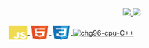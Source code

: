 <div align="center">
  <a href="https://github.com/chg96-cpu">
  <img height="180em" src="https://github-readme-stats.vercel.app/api?username=chg96-cpu&show_icons=true&theme=dracula&include_all_commits=true&count_private=true"/>
  <img height="180em" src="https://github-readme-stats.vercel.app/api/top-langs/?username=chg96-cpu&layout=compact&langs_count=7&theme=dracula"/>
</div>
<div style="display: inline_block"><br>
  <img align="center" alt="chg96-cpu-Js" height="30" width="40" src="https://raw.githubusercontent.com/devicons/devicon/master/icons/javascript/javascript-plain.svg">
  <img align="center" alt="chg96-cpu-HTML" height="30" width="40" src="https://raw.githubusercontent.com/devicons/devicon/master/icons/html5/html5-original.svg">
  <img align="center" alt="chg96-cpu-CSS" height="30" width="40" src="https://raw.githubusercontent.com/devicons/devicon/master/icons/css3/css3-original.svg">
  <img align="center" alt="chg96-cpu-C++" height="30" width="40" src="https://raw.githubusercontent.com/devicons/devicon/master/icons/c++/c++-original.svg">
</div>
  
